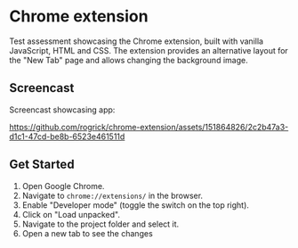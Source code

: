 # Chrome extension

Test assessment showcasing the Chrome extension, built with vanilla JavaScript, HTML and CSS. The extension provides an alternative layout for the "New Tab" page and allows changing the background image. 

## Screencast

Screencast showcasing app: 

https://github.com/rogrick/chrome-extension/assets/151864826/2c2b47a3-d1c1-47cd-be8b-6523e461511d

## Get Started

1. Open Google Chrome.
2. Navigate to `chrome://extensions/` in the browser.
3. Enable "Developer mode" (toggle the switch on the top right).
4. Click on "Load unpacked".
5. Navigate to the project folder and select it.
6. Open a new tab to see the changes
